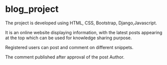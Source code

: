 # blog_project
The project is developed using HTML, CSS, Bootstrap, Django,Javascript.

It is an online website displaying information, with the latest posts appearing at the 
top which can be used for knowledge sharing purpose.

Registered users can post and comment on different snippets.

The comment published after approval of the post Author.
